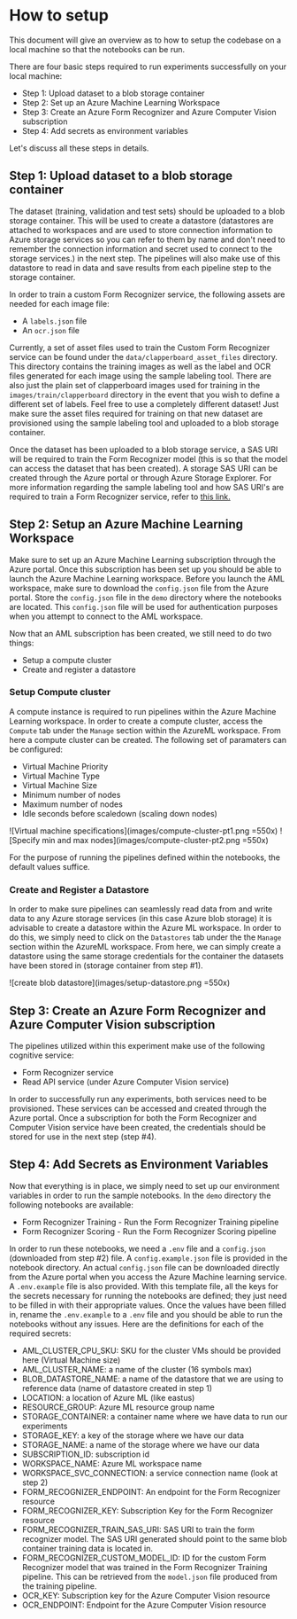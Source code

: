 # How to setup #

This document will give an overview as to how to setup the codebase on a local machine so that the notebooks can be run.

There are four basic steps required to run experiments successfully on your local machine:

- Step 1: Upload dataset to a blob storage container
- Step 2: Set up an Azure Machine Learning Workspace
- Step 3: Create an Azure Form Recognizer and Azure Computer Vision subscription
- Step 4: Add secrets as environment variables

Let's discuss all these steps in details.

## Step 1: Upload dataset to a blob storage container ##

The dataset (training, validation and test sets) should be uploaded to a blob storage container. This will be used to create a datastore (datastores are attached to workspaces and are used to store connection information to Azure storage services so you can refer to them by name and don't need to remember the connection information and secret used to connect to the storage services.) in the next step. The pipelines will also make use of this datastore to read in data and save results from each pipeline step to the storage container.

In order to train a custom Form Recognizer service, the following assets are needed for each image file:

- A `labels.json` file
- An `ocr.json` file

Currently, a set of asset files used to train the Custom Form Recognizer service can be found under the `data/clapperboard_asset_files` directory. This directory contains the training images as well as the label and OCR files generated for each image using the sample labeling tool. There are also just the plain set of clapperboard images used for training in the `images/train/clapperboard` directory in the event that you wish to define a different set of labels. Feel free to use a completely different dataset! Just make sure the asset files required for training on that new dataset are provisioned using the sample labeling tool and uploaded to a blob storage container.

Once the dataset has been uploaded to a blob storage service, a SAS URI will be required to train the Form Recognizer model (this is so that the model can access the dataset that has been created). A storage SAS URI can be created through the Azure portal or through Azure Storage Explorer. For more information regarding the sample labeling tool and how SAS URI's are required to train a Form Recognizer service, refer to [this link.](https://docs.microsoft.com/en-us/azure/cognitive-services/form-recognizer/quickstarts/label-tool?tabs=v2-1)

## Step 2: Setup an Azure Machine Learning Workspace ##

Make sure to set up an Azure Machine Learning subscription through the Azure portal. Once this subscription has been set up you should be able to launch the Azure Machine Learning workspace. Before you launch the AML workspace, make sure to download the `config.json` file from the Azure portal. Store the `config.json` file in the `demo` directory where the notebooks are located. This `config.json` file will be used for authentication purposes when you attempt to connect to the AML workspace.

Now that an AML subscription has been created, we still need to do two things:

- Setup a compute cluster
- Create and register a datastore

### Setup Compute cluster ###

A compute instance is required to run pipelines within the Azure Machine Learning workspace. In order to create a compute cluster, access the `Compute` tab under the `Manage` section within the AzureML workspace. From here a compute cluster can be created. The following set of paramaters can be configured:

- Virtual Machine Priority
- Virtual Machine Type
- Virtual Machine  Size
- Minimum number of nodes
- Maximum number of nodes
- Idle seconds before scaledown (scaling down nodes)

![Virtual machine specifications](images/compute-cluster-pt1.png =550x)
![Specify min and max nodes](images/compute-cluster-pt2.png =550x)

For the purpose of running the pipelines defined within the notebooks, the default values suffice.

### Create and Register a Datastore ###

In order to make sure pipelines can seamlessly read data from and write data to any Azure storage services (in this case Azure blob storage) it is advisable to create a datastore within the Azure ML workspace. In order to do this, we simply need to click on the `Datastores` tab under the the `Manage` section within the AzureML workspace. From here, we can simply create a datastore using the same storage credentials for the container the datasets have been stored in (storage container from step #1).

![create blob datastore](images/setup-datastore.png =550x)

## Step 3: Create an Azure Form Recognizer and Azure Computer Vision subscription ##

The pipelines utilized within this experiment make use of the following cognitive service:

- Form Recognizer service
- Read API service (under Azure Computer Vision service)

In order to successfully run any experiments, both services need to be provisioned. These services can be accessed and created through the Azure portal. Once a subscription for both the Form Recognizer and Computer Vision service have been created, the credentials should be stored for use in the next step (step #4).

## Step 4: Add Secrets as Environment Variables ##

Now that everything is in place, we simply need to set up our environment variables in order to run the sample notebooks. In the `demo` directory the following notebooks are available:

- Form Recognizer Training - Run the Form Recognizer Training pipeline
- Form Recognizer Scoring - Run the Form Recognizer Scoring pipeline

In order to run these notebooks, we need a `.env` file and a `config.json` (downloaded from step #2) file.
A `config.example.json` file is provided in the notebook directory. An actual `config.json` file can be downloaded directly from the Azure portal when you access the Azure Machine learning service. A `.env.example` file is also provided. With this template file, all the keys for the secrets necessary for running the notebooks are defined; they just need to be filled in with their appropriate values. Once the values have been filled in, rename the `.env.example` to a `.env` file and you should be able to run the notebooks without any issues. Here are the definitions for each of the required secrets:

- AML_CLUSTER_CPU_SKU: SKU for the cluster VMs should be provided here (Virtual Machine size)
- AML_CLUSTER_NAME: a name of the cluster (16 symbols max)
- BLOB_DATASTORE_NAME: a name of the datastore that we are using to reference data (name of datastore created in step 1)
- LOCATION: a location of Azure ML (like eastus)
- RESOURCE_GROUP: Azure ML resource group name
- STORAGE_CONTAINER: a container name where we have data to run our experiments
- STORAGE_KEY: a key of the storage where we have our data
- STORAGE_NAME: a name of the storage where we have our data
- SUBSCRIPTION_ID: subscription id
- WORKSPACE_NAME: Azure ML workspace name
- WORKSPACE_SVC_CONNECTION: a service connection name (look at step 2)
- FORM_RECOGNIZER_ENDPOINT: An endpoint for the Form Recognizer resource
- FORM_RECOGNIZER_KEY: Subscription Key for the Form Recognizer resource
- FORM_RECOGNIZER_TRAIN_SAS_URI: SAS URI to train the form recognizer model. The SAS URI generated should point to the same blob container training data is located in.
- FORM_RECOGNIZER_CUSTOM_MODEL_ID: ID for the custom Form Recognizer model that was trained in the Form Recognizer Training pipeline. This can be retrieved from the `model.json` file produced from the training pipeline.
- OCR_KEY: Subscription key for the Azure Computer Vision resource
- OCR_ENDPOINT: Endpoint for the Azure Computer Vision resource
